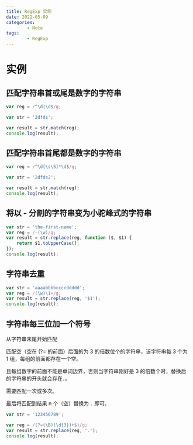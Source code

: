```yaml
---
title: RegExp 实例
date: 2022-05-09
categories:
        - Note
tags:
        - RegExp
---
```


# 实例

## 匹配字符串首或尾是数字的字符串

```js
var reg = /^\d|\d$/g;

var str = '2dfds';

var result = str.match(reg);
console.log(result);
```

## 匹配字符串首尾都是数字的字符串

```js
var reg = /^\d[\s\S]*\d$/g;

var str = '2dfds2';

var result = str.match(reg);
console.log(result);
```

## 将以 - 分割的字符串变为小驼峰式的字符串

```js
var str = 'the-first-name';
var reg = /-(\w)/g;
var result = str.replace(reg, function ($, $1) {
	return $1.toUpperCase();
});
console.log(result);
```

## 字符串去重

```js
var str = 'aaaabbbbccccddddd';
var reg = /(\w)\1+/g;
var result = str.replace(reg, '$1');
console.log(result);
```

## 字符串每三位加一个符号

从字符串末尾开始匹配

匹配空（空在 (?= 的前面）后面的为 3 的倍数位个的字符串，该字符串每 3 个为 1 组，每组的前面都存在一个空。

且每组数字的前面不能是单词边界，否则当字符串刚好是 3 的倍数个时，替换后的字符串的开头就会存在`.`。

需要匹配一次或多次。

最后将匹配到结果 n 个（空）替换为 `.` 即可。

```js
var str = '123456789';

var reg = /(?=(\B)(\d{3})+$)/g;
var result = str.replace(reg, '.');
console.log(result);
```

